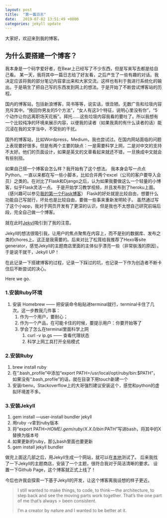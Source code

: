 ```yaml
---
layout: post
title:  "第一篇日志"
date:   2019-07-02 13:51:49 +0800
categories: jekyll update
---
```

大家好，欢迎来到我的博客。

## 为什么要搭建一个博客？
我本身是一个码字爱好者，在Bear上已经写了不少东西，但是写来写去都是给自己看。
某一天，我将其中一篇日志给了好友看，之后产生了一些有趣的对话。我决定应该将我的部分笔记内容拿出来和大家交流。这样也有利于我进行系统化的输出。于是萌生了把自己写的东西发到网上的想法。于是开始了不断尝试博客站的历程。

国内的博客站，包括新浪博客，简书等等，说实话，很丑陋。无数广告和垃圾内容充斥其中。“挽回你男友的5个方法”，“女人有这3个特征，说明心里没有你”，“5个动作让你远离职场天花板”。拜托……这些垃圾内容我看的要吐了。所以我想有一个比较纯净的环境来展示内容，以便我的读者（如果我真的有什么读者的话）能沉浸在我的文字当中，不受别的干扰。

国外的博客站，比如Wordpress，Medium，我也尝试过。在国内网站面临的问题上表现要好很多。但是有两个主要的缺点：一是需要科学上网，二是对中文的支持不太好。他们的页面设计，如果是英文的文章看起来就还不错，一旦换成中文就会有些别扭。

如果自己搭一个博客会怎么样？我开始有了这个想法。
我本身会写一点点Python。一直以来都在写一些小脚本，比如合并两个excel（公司的客户要导入会员）之类的。在对比了Flask和Django之后，认为如果我要做这么一个轻量的小博客，似乎Flask灵活一点。
于是开始学习教学视频，并且发布到了heroku上面。（感兴趣可以参见[我的第一个Flask博客][flaskblog]）
Flask的好处就是比较自由，想要什么功能自己写就行，坏处也是比较自由，要做一些事来重新发明轮子。
虽然通过写了这个小app，我对于网页开发有了更深的认识，但是我也不太想自己研究前端后段，完全自己做一个博客。

就在此时[Jekyll][jekyll]吸引到了我的注意。

Jekyll的想法很吸引我，让用户的焦点聚焦在内容上，而不是别的数据库、发布之类的chores上。这正是我需要的。后来对比了松茸给我推荐了Hexo等site generator，感觉Jekyll的主题商店里面的主体似乎漂亮一些（非常肤浅的原因）。于是说干就干，Jekyll UP！

在此记录一下搭建博客的过程，记录一下踩过的坑，也记录一下作为创造者不断卡住后不断尝试的决心。

Here we go.

### 1.安装Ruby环境
1. 安装 Homebrew —— 把安装命令粘贴进terminal就行，terminal卡住了几次。这一步教我几件事：
	1. 作为一个用户，要耐心；
	2. 作为一个产品，在可能卡住的时候，要提示用户：你要开始等了
	3. 学会了怎么在terminal里面科学上网
		1. curl -v ip.gs —— 查看代理状态
		2. 科学上网工具打开全局模式

### 2.安装Ruby
1. brew install ruby
2. 在“.bash_profile”中添加“export PATH=/usr/local/opt/ruby/bin:$PATH”，如果没有“.bash_profile”的话，就在目录下用touch新建一个
3. 安装rbenv。Stackoverflow上的大哥强烈建议安装这个，感觉和python的虚拟环境差不多。

### 3.安装Jekyll
1. gem install —user-install bundler jekyll
2. 用ruby -v拿到ruby版本
3. 将“export PATH=$HOME/.gem/ruby/X.X.0/bin:$PATH”写进bash，将其中的X替换为版本号
4.  如果更新的ruby，那么bash里面也要更新
5. gem install jekyll bundler

做完上面这几部之后，用Jekyll生成一个网站，就可以在[本地][local]测试了。
后来我找了一下Jekyll的主题商店，安装了一个主题，很符合我对于简洁清晰的要求。
设置一下Github Page，这个博客就正式上线了！

今后也许我会探索一下基于Jekyll的开发，让这个博客离我设想的样子更近。

> I still wanted to make things, to code, to think — the architecture, to step back and see the moving parts work together. That’s the one part of me that’s always > been consistent.
>
> I’m a creator by nature and I wanted to be better at it.

[jekyll]:https://jekyllrb.com
[local]:http://localhost:4000/
[flaskblog]:https://ldch97.herokuapp.com
